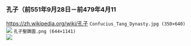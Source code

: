 ### 孔子（前551年9月28日－前479年4月11
https://zh.wikipedia.org/wiki/孔子
`Confucius_Tang_Dynasty.jpg (350×640)`<br>
![](https://upload.wikimedia.org/wikipedia/commons/5/54/Confucius_Tang_Dynasty.jpg)
`孔子聖蹟圖.png (644×1141)`<br>
![](https://upload.wikimedia.org/wikipedia/commons/6/6c/%E5%AD%94%E5%AD%90%E8%81%96%E8%B9%9F%E5%9C%96.png)
